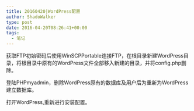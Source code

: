 ```yaml
---
title: 20160420|WordPress配置
author: ShadoWalker
type: post
date: 2016-04-20T08:26:41+00:00
tags:
  - 笔记
---
```


获取FTP初始密码后使用WinSCPPortable连接FTP，在根目录新建WordPress目录，将根目录中原有的WordPress文件全部移入新建的目录，并将config.php删除。

登陆PHPmyadmin，删除WordPress原有的数据库及用户后为重新为WordPress建立数据库。

打开WordPress,重新进行安装配置。